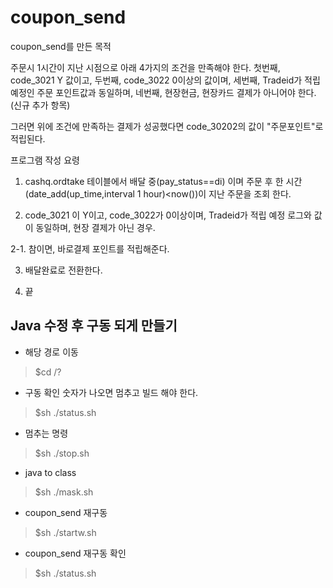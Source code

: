 # coupon_send
coupon_send를 만든 목적

주문시 1시간이 지난 시점으로
아래 4가지의 조건을 만족해야 한다.
첫번째, code_3021 Y 값이고,
두번째, code_3022 0이상의 값이며,
세번째, Tradeid가 적립예정인 주문 포인트값과 동일하며,
네번째, 현장현금, 현장카드 결제가 아니어야 한다. (신규 추가 항목)

그러면 위에 조건에 만족하는 결제가 성공했다면 code_30202의 값이 "주문포인트"로 적립된다.

프로그램 작성 요령
1. cashq.ordtake 테이블에서 배달 중(pay_status==di) 이며 주문 후 한 시간(date_add(up_time,interval 1 hour)<now())이 지난 주문을 조회 한다.

2. code_3021 이 Y이고, code_3022가 0이상이며, Tradeid가 적립 예정 로그와 값이 동일하며, 현장 결제가 아닌 경우.

2-1. 참이면, 바로결제 포인트를 적립해준다.

3. 배달완료로 전환한다.

4. 끝

## Java 수정 후 구동 되게 만들기
- 해당 경로 이동
> $cd /?

- 구동 확인 숫자가 나오면 멈추고 빌드 해야 한다.
> $sh ./status.sh

- 멈추는 명령 
> $sh ./stop.sh

- java to class
> $sh ./mask.sh

- coupon_send 재구동
> $sh ./startw.sh

- coupon_send 재구동 확인
> $sh ./status.sh
